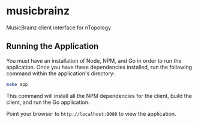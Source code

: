# musicbrainz
MusicBrainz client interface for nTopology

## Running the Application
You must have an installation of Node, NPM, and Go in order to run the application. Once you have these dependencies installed, run the following command within the application's directory:
```sh
make app
```
This command will install all the NPM dependencies for the client, build the client, and run the Go application.

Point your browser to `http://localhost:8080` to view the application. 

